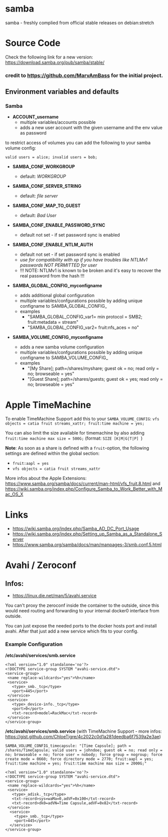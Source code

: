 # samba
samba - freshly complied from official stable releases on debian:stretch

# Source Code
Check the following link for a new version: https://download.samba.org/pub/samba/stable/

### credit to https://github.com/MarvAmBass for the initial project.

## Environment variables and defaults

### Samba

* __ACCOUNT\_username__
    * multiple variables/accounts possible
    * adds a new user account with the given username and the env value as password

to restrict access of volumes you can add the following to your samba volume config:

    valid users = alice; invalid users = bob;

* __SAMBA\_CONF\_WORKGROUP__
    * default: _WORKGROUP_

* __SAMBA\_CONF\_SERVER\_STRING__
    * default: _file server_

* __SAMBA\_CONF\_MAP_TO_GUEST__
    * default: _Bad User_

* __SAMBA\_CONF\_ENABLE\_PASSWORD\_SYNC__
    * default not set - if set password sync is enabled

* __SAMBA\_CONF\_ENABLE\_NTLM\_AUTH__
    * default not set - if set password sync is enabled
    * _use for compatibility with xp if you have troubles like NTLMv1 passwords NOT PERMITTED for user_
    * !!! NOTE: NTLMv1 is known to be broken and it's easy to recover the real password from the hash !!!

* __SAMBA\_GLOBAL\_CONFIG\_myconfigname__
    * adds additional global configuration
    * multiple variables/confgurations possible by adding unique configname to SAMBA_GLOBAL_CONFIG_
    * examples
        * "SAMBA_GLOBAL_CONFIG_var1= min protocol = SMB2; fruit:metadata = stream"
        * "SAMBA_GLOBAL_CONFIG_var2= fruit:nfs_aces = no"

* __SAMBA\_VOLUME\_CONFIG\_myconfigname__
    * adds a new samba volume configuration
    * multiple variables/confgurations possible by adding unique configname to SAMBA_VOLUME_CONFIG_
    * examples
        * "[My Share]; path=/shares/myshare; guest ok = no; read only = no; browseable = yes"
        * "[Guest Share]; path=/shares/guests; guest ok = yes; read only = no; browseable = yes"

# Apple TimeMachine

To enable TimeMachine Support add this to your `SAMBA_VOLUME_CONFIG`: `vfs objects = catia fruit streams_xattr; fruit:time machine = yes;`

You can also limit the size available for timemachine by also adding `fruit:time machine max size = 500G;` (format: `SIZE [K|M|G|T|P]
`)

**Note**: As soon as a share is defined with a `fruit`-option, the following settings are defined within the global section:
* `fruit:aapl = yes`
* `vfs objects = catia fruit streams_xattr`

More infos about the Apple Extensions: https://www.samba.org/samba/docs/current/man-html/vfs_fruit.8.html and https://wiki.samba.org/index.php/Configure_Samba_to_Work_Better_with_Mac_OS_X

# Links
* https://wiki.samba.org/index.php/Samba_AD_DC_Port_Usage
* https://wiki.samba.org/index.php/Setting_up_Samba_as_a_Standalone_Server
* https://www.samba.org/samba/docs/man/manpages-3/smb.conf.5.html


# Avahi / Zeroconf

## Infos:

* https://linux.die.net/man/5/avahi.service

You can't proxy the zeroconf inside the container to the outside, since this would need routing and forwarding to your internal docker0 interface from outside.

You can just expose the needed ports to the docker hosts port and install avahi.
After that just add a new service which fits to your config.

### Example Configuration

__/etc/avahi/services/smb.service__

    <?xml version="1.0" standalone='no'?>
    <!DOCTYPE service-group SYSTEM "avahi-service.dtd">
    <service-group>
     <name replace-wildcards="yes">%h</name>
     <service>
       <type>_smb._tcp</type>
       <port>445</port>
     </service>
     <service>
       <type>_device-info._tcp</type>
       <port>0</port>
       <txt-record>model=RackMac</txt-record>
     </service>
    </service-group>

__/etc/avahi/services/smb.service__ (with TimeMachine Support - more infos: https://gist.github.com/ChloeTigre/4c2022c0d1a281deedba6f7539a2e3ae)

`SAMBA_VOLUME_CONFIG_timecapsule: "[Time Capsule]; path = /shares/TimeCapsule; valid users = johndoe; guest ok = no; read only = no; browseable = no; force user = nobody; force group = nogroup; force create mode = 0660; force directory mode = 2770; fruit:aapl = yes; fruit:time machine = yes; fruit:time machine max size = 2000G;"`

```
<?xml version="1.0" standalone='no'?>
<!DOCTYPE service-group SYSTEM "avahi-service.dtd">
<service-group>
 <name replace-wildcards="yes">%h</name>
 <service>
   <type>_adisk._tcp</type>
   <txt-record>sys=waMa=0,adVF=0x100</txt-record>
   <txt-record>dk0=adVN=Time Capsule,adVF=0x82</txt-record>
 </service>
  <service>
    <type>_smb._tcp</type>
    <port>445</port>
  </service>
</service-group>
```
